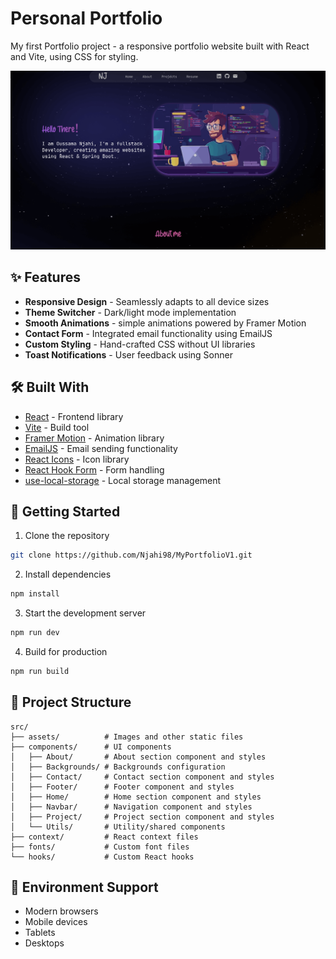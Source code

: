# Personal Portfolio

My first Portfolio project - a responsive portfolio website built with React and Vite, using CSS for styling.

![Portfolio Preview](/src/assets/project2/proj2S1.png)

## ✨ Features

- **Responsive Design** - Seamlessly adapts to all device sizes
- **Theme Switcher** - Dark/light mode implementation
- **Smooth Animations** - simple animations powered by Framer Motion
- **Contact Form** - Integrated email functionality using EmailJS
- **Custom Styling** - Hand-crafted CSS without UI libraries
- **Toast Notifications** - User feedback using Sonner

## 🛠️ Built With

- [React](https://reactjs.org/) - Frontend library
- [Vite](https://vitejs.dev/) - Build tool
- [Framer Motion](https://www.framer.com/motion/) - Animation library
- [EmailJS](https://www.emailjs.com/) - Email sending functionality
- [React Icons](https://react-icons.github.io/react-icons/) - Icon library
- [React Hook Form](https://react-hook-form.com/) - Form handling
- [use-local-storage](https://github.com/astoilkov/use-local-storage) - Local storage management

## 🚀 Getting Started

1. Clone the repository
```bash
git clone https://github.com/Njahi98/MyPortfolioV1.git
```

2. Install dependencies
```bash
npm install
```

3. Start the development server
```bash
npm run dev
```

4. Build for production
```bash
npm run build
```

## 📝 Project Structure

```
src/
├── assets/          # Images and other static files
├── components/      # UI components
│   ├── About/       # About section component and styles
│   ├── Backgrounds/ # Backgrounds configuration
│   ├── Contact/     # Contact section component and styles
│   ├── Footer/      # Footer component and styles
│   ├── Home/        # Home section component and styles
│   ├── Navbar/      # Navigation component and styles
│   ├── Project/     # Project section component and styles
│   └── Utils/       # Utility/shared components
├── context/         # React context files
├── fonts/           # Custom font files
└── hooks/           # Custom React hooks
```

## 📱 Environment Support

- Modern browsers
- Mobile devices
- Tablets
- Desktops

